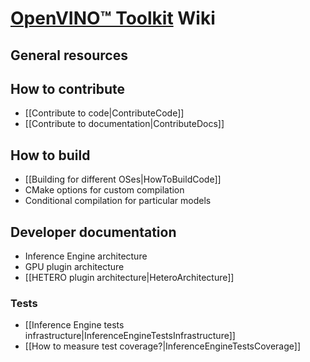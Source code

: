 # [OpenVINO™ Toolkit](https://01.org/openvinotoolkit) Wiki

## General resources

## How to contribute

* [[Contribute to code|ContributeCode]]
* [[Contribute to documentation|ContributeDocs]]

## How to build

* [[Building for different OSes|HowToBuildCode]]
* CMake options for custom compilation
* Conditional compilation for particular models

## Developer documentation

* Inference Engine architecture
* GPU plugin architecture
* [[HETERO plugin architecture|HeteroArchitecture]]

### Tests

* [[Inference Engine tests infrastructure|InferenceEngineTestsInfrastructure]]
* [[How to measure test coverage?|InferenceEngineTestsCoverage]]
